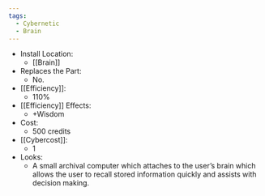 ```yaml
---
tags:
  - Cybernetic
  - Brain
---
```

* Install Location:
	* [[Brain]]
* Replaces the Part:
	* No.
* [[Efficiency]]:
	* 110%
* [[Efficiency]] Effects:
	* +Wisdom
* Cost:
	* 500 credits
* [[Cybercost]]:
	* 1
* Looks:
	* A small archival computer which attaches to the user’s brain which allows the user to recall stored information quickly and assists with decision making.